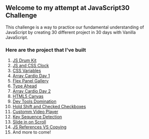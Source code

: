 ## Welcome to my attempt at JavaScript30 Challenge

This challenge is a way to practice our fundamental understanding of JavaScript by creating 30 different project in 30 days with Vanilla JavaScript.

### Here are the project that I've built

1. [JS Drum Kit](https://richodainino.github.io/JavaScript30/01%20-%20JavaScript%20Drum%20Kit/)
2. [JS and CSS Clock](https://richodainino.github.io/JavaScript30/02%20-%20JS%20and%20CSS%20Clock/)
3. [CSS Variables](https://richodainino.github.io/JavaScript30/03%20-%20CSS%20Variables/)
4. [Array Cardio Day 1](https://richodainino.github.io/JavaScript30/04%20-%20Array%20Cardio%20Day%201/)
5. [Flex Panel Gallery](https://richodainino.github.io/JavaScript30/05%20-%20Flex%20Panel%20Gallery/)
6. [Type Ahead](https://richodainino.github.io/JavaScript30/06%20-%20Type%20Ahead/)
7. [Array Cardio Day 2](https://richodainino.github.io/JavaScript30/07%20-%20Array%20Cardio%20Day%202/)
8. [HTML5 Canvas](https://richodainino.github.io/JavaScript30/08%20-%20Fun%20with%20HTML5%20Canvas/)
9. [Dev Tools Domination](https://richodainino.github.io/JavaScript30/09%20-%20Dev%20Tools%20Domination/)
10. [Hold Shift and Checked Checkboxes](https://richodainino.github.io/JavaScript30/10%20-%20Hold%20Shift%20and%20Check%20Checkboxes/)
11. [Customm Video Player](https://richodainino.github.io/JavaScript30/11%20-%20Custom%20Video%20Player/)
12. [Key Sequence Detection](https://richodainino.github.io/JavaScript30/12%20-%20Key%20Sequence%20Detection/)
13. [Slide in on Scroll](https://richodainino.github.io/JavaScript30/13%20-%20Slide%20in%20on%20Scroll/)
14. [JS References VS Copying](https://richodainino.github.io/JavaScript30/14%20-%20JavaScript%20References%20VS%20Copying/)
15. And more to come!
